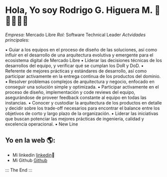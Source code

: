 # Hola, Yo soy Rodrigo G. Higuera M.  👋👨‍💻👩‍💻

*Empresa:* Mercado Libre
*Rol:* Software Technical Leader
*Actvidades principales:*

▪ Guiar a los equipos en el proceso de diseño de las soluciones, así como influir en el desarrollo de una arquitectura evolutiva y emergente para el ecosistema digital de Mercado Libre
▪ Liderar las decisiones técnicas de los desarrollos del equipo, y verificar qué se cumplan los DoR y DoD. 
▪ Referente de mejores prácticas y estándares de desarrollo, así como participar activamente en la entrega continua de los productos del dominio.
▪ Resolver problemas complejos de arquitectura y negocio, enfocado en conseguir una solución simple y optimizada.
▪ Participar activamente en el proceso de diseño, implementación y code reviews del equipo, asegurándose de proveer feedback constante al equipo en todas las instancias. 
▪ Conocer y custodiar la arquitectura de los productos en detalle y decidir sobre los trade-off necesarios para encontrar el balance entre los objetivos de corto y largo plazo de la organización. 
▪ Liderar las iniciativas que buscan potenciar las mejores prácticas de ingeniería, calidad y excelencia operacional.
▪ New Line


## Yo en la web 🌎:
- Mi linkedin <a href="https://www.linkedin.com/in/rodrigoghm/">linkedin</a>💼
- Mi Github <a href="https://github.com/rodrigoghm">Github</a>

::: The End :::
